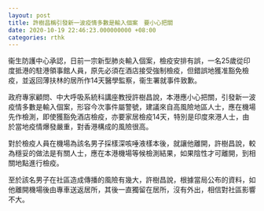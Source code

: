 ```yaml
---
layout: post
title: 許樹昌稱引發新一波疫情多數是輸入個案　要小心把關
date: 2020-10-19 22:46:23.000000000 +08:00
categories: rthk
---
```


衞生防護中心承認，日前一宗新型肺炎輸入個案，檢疫安排有誤，一名25歲從印度抵港的駐港領事館人員，原先必須在酒店接受強制檢疫，但錯誤地獲准豁免檢疫，並返回薄扶林的居所作14天醫學監察，衞生署就事件致歉。

政府專家顧問、中大呼吸系統科講座教授許樹昌說，本港應小心把關，引發新一波疫情多數是輸入個案，形容今次事件屬警號，建議來自高風險地區人士，應在機場先作檢測，即使獲豁免酒店檢疫，亦要家居檢疫14天，特別是印度來港人士，由於當地疫情爆發嚴重，對香港構成的風險很高。

對於檢疫人員在機場為該名男子採樣深咳唾液樣本後，就讓他離開，許樹昌說，較為穩妥的做法是有關人士，應在本港機場等候檢測結果，如果陰性才可離開，到相關地點進行檢疫。

至於該名男子在社區造成傳播的風險有幾大，許樹昌說，根據當局公布的資料，如他離開機場後由專車送返居所，其後一直獨留在居所，沒有外出，相信對社區影響不大。
